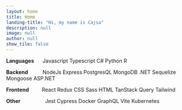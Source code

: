 ```yaml
---
layout: home
title: Home
landing-title: "Hi, my name is Cajsa"
description: null
image: null
author: null
show_tile: false
---
```


<div>
    <p><b>Languages</b> &nbsp;&nbsp;&nbsp;&nbsp;&nbsp;<a class="button special small">Javascript</a> <a class="button special small">Typescript</a> <a class="button special small">C#</a> <a class="button special small">Python</a> <a class="button special small">R</a> </p>
</div>
<div>
    <p><b>Backend</b> &nbsp;&nbsp;&nbsp;&nbsp;&nbsp;&nbsp;&nbsp;&nbsp;&nbsp;<a class="button special small">NodeJs</a> <a class="button special small">Express</a> <a class="button special small">PostgresQL</a> <a class="button special small">MongoDB</a> <a class="button special small">.NET</a> <a class="button special small">Sequelize</a> <a class="button special small">Mongoose</a> <a class="button special small">ASP.NET</a></p>
</div>
<div>
    <p><b>Frontend</b> &nbsp;&nbsp;&nbsp;&nbsp;&nbsp;&nbsp;&nbsp;&nbsp;<a class="button special small">React</a> <a class="button special small">Redux</a> <a class="button special small">CSS</a> <a class="button special small">Sass</a> <a class="button special small">HTML</a> <a class="button special small">TanStack Query</a> <a class="button special small">Tailwind</a></p>
</div>
<div>
    <p><b>Other</b> &nbsp;&nbsp;&nbsp;&nbsp;&nbsp;&nbsp;&nbsp;&nbsp;&nbsp;&nbsp;&nbsp;&nbsp;&nbsp;&nbsp;&nbsp; <a class="button special small">Jest</a> <a class="button special small">Cypress</a> <a class="button special small">Docker</a> <a class="button special small">GraphQL</a> <a class="button special small">Vite</a> <a class="button small">Kubernetes</a></p>
</div>
